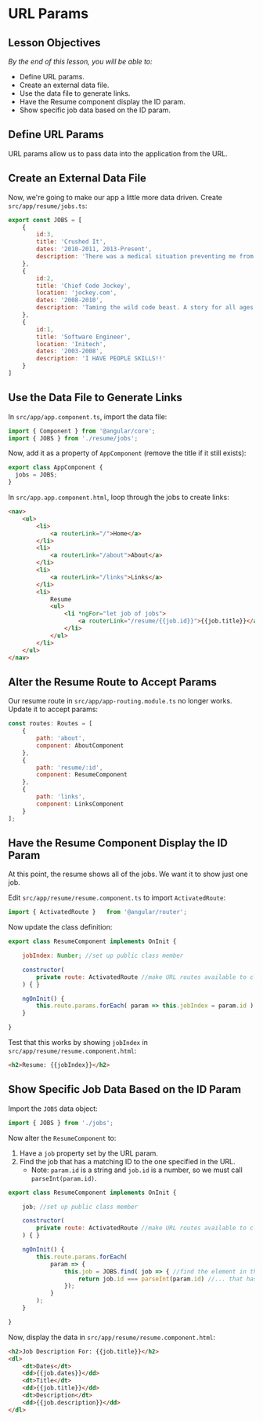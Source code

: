 # URL Params

## Lesson Objectives
*By the end of this lesson, you will be able to:*

- Define URL params.
- Create an external data file.
- Use the data file to generate links.
- Have the Resume component display the ID param.
- Show specific job data based on the ID param.

## Define URL Params

URL params allow us to pass data into the application from the URL.

## Create an External Data File

Now, we're going to make our app a little more data driven. Create `src/app/resume/jobs.ts`:

```javascript
export const JOBS = [
    {
        id:3,
        title: 'Crushed It',
        dates: '2010-2011, 2013-Present',
        description: 'There was a medical situation preventing me from crushing it to my usual standards. So I had to take some time off until I was able to crush it at 100 percent, at which point I resumed crushing it full time.'
    },
    {
        id:2,
        title: 'Chief Code Jockey',
        location: 'jockey.com',
        dates: '2008-2010',
        description: 'Taming the wild code beast. A story for all ages. A friendship for all time. Share the adventure.'
    },
    {
        id:1,
        title: 'Software Engineer',
        location: 'Initech',
        dates: '2003-2008',
        description: 'I HAVE PEOPLE SKILLS!!'
    }
]
```

## Use the Data File to Generate Links

In `src/app/app.component.ts`, import the data file:

```javascript
import { Component } from '@angular/core';
import { JOBS } from './resume/jobs';
```

Now, add it as a property of `AppComponent` (remove the title if it still exists):

```javascript
export class AppComponent {
  jobs = JOBS;
}
```

In `src/app.app.component.html`, loop through the jobs to create links:

```html
<nav>
    <ul>
        <li>
            <a routerLink="/">Home</a>
        </li>
        <li>
            <a routerLink="/about">About</a>
        </li>
        <li>
            <a routerLink="/links">Links</a>
        </li>
        <li>
            Resume
            <ul>
                <li *ngFor="let job of jobs">
                    <a routerLink="/resume/{{job.id}}">{{job.title}}</a>
                </li>
            </ul>
        </li>
    </ul>
</nav>
```

## Alter the Resume Route to Accept Params

Our resume route in `src/app/app-routing.module.ts` no longer works. Update it to accept params:

```javascript
const routes: Routes = [
    {
        path: 'about',
        component: AboutComponent
    },
    {
        path: 'resume/:id',
        component: ResumeComponent
    },
    {
        path: 'links',
        component: LinksComponent
    }
];
```

## Have the Resume Component Display the ID Param

At this point, the resume shows all of the jobs. We want it to show just one job. 

Edit `src/app/resume/resume.component.ts` to import `ActivatedRoute`:

```javascript
import { ActivatedRoute }   from '@angular/router';
```

Now update the class definition:

```javascript
export class ResumeComponent implements OnInit {

    jobIndex: Number; //set up public class member

    constructor(
        private route: ActivatedRoute //make URL routes available to class
    ) { }

    ngOnInit() {
        this.route.params.forEach( param => this.jobIndex = param.id )
    }

}
```

Test that this works by showing `jobIndex` in `src/app/resume/resume.component.html`:

```html
<h2>Resume: {{jobIndex}}</h2>
```

## Show Specific Job Data Based on the ID Param

Import the `JOBS` data object:

```javascript
import { JOBS } from './jobs';
```

Now alter the `ResumeComponent` to:

1) Have a `job` property set by the URL param.
2) Find the job that has a matching ID to the one specified in the URL.
    - Note: `param.id` is a string and `job.id` is a number, so we must call `parseInt(param.id)`.

```javascript
export class ResumeComponent implements OnInit {

    job; //set up public class member

    constructor(
        private route: ActivatedRoute //make URL routes available to class
    ) { }

    ngOnInit() {
        this.route.params.forEach(
            param => {
                this.job = JOBS.find( job => { //find the element in the JOBS array...
                    return job.id === parseInt(param.id) //... that has a matching id
                });
            }
        );
    }

}
```

Now, display the data in `src/app/resume/resume.component.html`:

```html
<h2>Job Description For: {{job.title}}</h2>
<dl>
    <dt>Dates</dt>
    <dd>{{job.dates}}</dd>
    <dt>Title</dt>
    <dd>{{job.title}}</dd>
    <dt>Description</dt>
    <dd>{{job.description}}</dd>
</dl>
```
